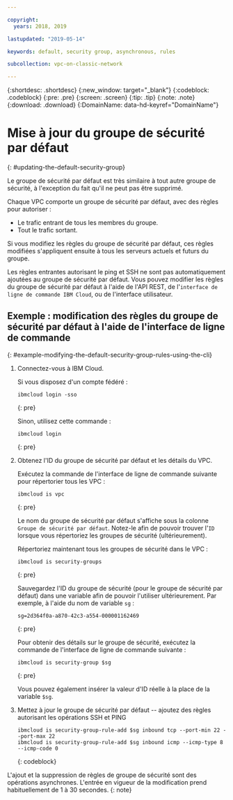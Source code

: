 ```yaml
---

copyright:
  years: 2018, 2019

lastupdated: "2019-05-14"

keywords: default, security group, asynchronous, rules

subcollection: vpc-on-classic-network

---
```


{:shortdesc: .shortdesc}
{:new_window: target="_blank"}
{:codeblock: .codeblock}
{:pre: .pre}
{:screen: .screen}
{:tip: .tip}
{:note: .note}
{:download: .download}
{:DomainName: data-hd-keyref="DomainName"}

# Mise à jour du groupe de sécurité par défaut
{: #updating-the-default-security-group}


Le groupe de sécurité par défaut est très similaire à tout autre groupe de sécurité, à l'exception du fait qu'il ne peut pas être supprimé.

Chaque VPC comporte un groupe de sécurité par défaut, avec des règles pour autoriser :

* Le trafic entrant de tous les membres du groupe.
* Tout le trafic sortant.

Si vous modifiez les règles du groupe de sécurité par défaut, ces règles modifiées s'appliquent ensuite à tous les serveurs actuels et futurs du groupe.

Les règles entrantes autorisant le ping et SSH ne sont pas automatiquement ajoutées au groupe de sécurité par défaut. Vous pouvez modifier les règles du groupe de sécurité par défaut à l'aide de l'API REST, de l'`interface de ligne de commande IBM Cloud`, ou de l'interface utilisateur.

## Exemple : modification des règles du groupe de sécurité par défaut à l'aide de l'interface de ligne de commande
{: #example-modifying-the-default-security-group-rules-using-the-cli}

1. Connectez-vous à IBM Cloud.

   Si vous disposez d'un compte fédéré :
   ```
   ibmcloud login -sso
   ```
   {: pre}

   Sinon, utilisez cette commande :

   ```
   ibmcloud login
   ```
   {: pre}

2. Obtenez l'ID du groupe de sécurité par défaut et les détails du VPC.

   Exécutez la commande de l'interface de ligne de commande suivante pour répertorier tous les VPC :

   ```
   ibmcloud is vpc
   ```
   {: pre}

   Le nom du groupe de sécurité par défaut s'affiche sous la colonne `Groupe de sécurité par défaut`. Notez-le afin de pouvoir trouver l'`ID` lorsque vous répertoriez les groupes de sécurité (ultérieurement). 
   
   Répertoriez maintenant tous les groupes de sécurité dans le VPC :

   ```
   ibmcloud is security-groups
   ```
   {: pre}

   Sauvegardez l'ID du groupe de sécurité (pour le groupe de sécurité par défaut) dans une variable afin de pouvoir l'utiliser ultérieurement. Par exemple, à l'aide du nom de variable `sg` :

   ```
   sg=2d364f0a-a870-42c3-a554-000001162469
   ```
   {: pre}

   Pour obtenir des détails sur le groupe de sécurité, exécutez la commande de l'interface de ligne de commande suivante :

   ```
   ibmcloud is security-group $sg
   ```
   {: pre}
   
   Vous pouvez également insérer la valeur d'ID réelle à la place de la variable `$sg`.

3. Mettez à jour le groupe de sécurité par défaut -- ajoutez des règles autorisant les opérations SSH et PING

   ```
   ibmcloud is security-group-rule-add $sg inbound tcp --port-min 22 --port-max 22
   ibmcloud is security-group-rule-add $sg inbound icmp --icmp-type 8 --icmp-code 0
   ```
   {: codeblock}


L'ajout et la suppression de règles de groupe de sécurité sont des opérations asynchrones. L'entrée en vigueur de la modification prend habituellement de 1 à 30 secondes.
{: note}
